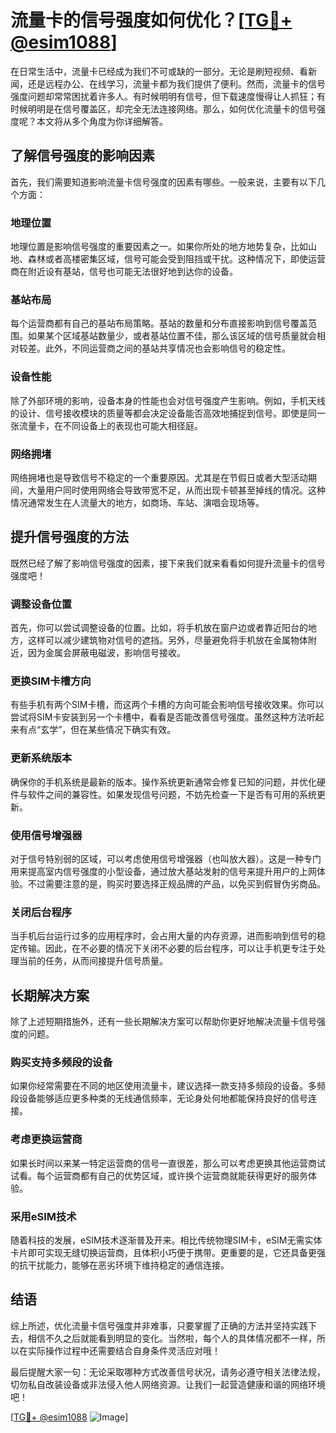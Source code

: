 # 流量卡的信号强度如何优化？[[TG💪+ @esim1088](https://t.me/s/esim1088)]

在日常生活中，流量卡已经成为我们不可或缺的一部分。无论是刷短视频、看新闻，还是远程办公、在线学习，流量卡都为我们提供了便利。然而，流量卡的信号强度问题却常常困扰着许多人。有时候明明有信号，但下载速度慢得让人抓狂；有时候明明是在信号覆盖区，却完全无法连接网络。那么，如何优化流量卡的信号强度呢？本文将从多个角度为你详细解答。

## 了解信号强度的影响因素

首先，我们需要知道影响流量卡信号强度的因素有哪些。一般来说，主要有以下几个方面：

### 地理位置
地理位置是影响信号强度的重要因素之一。如果你所处的地方地势复杂，比如山地、森林或者高楼密集区域，信号可能会受到阻挡或干扰。这种情况下，即使运营商在附近设有基站，信号也可能无法很好地到达你的设备。

### 基站布局
每个运营商都有自己的基站布局策略。基站的数量和分布直接影响到信号覆盖范围。如果某个区域基站数量少，或者基站位置不佳，那么该区域的信号质量就会相对较差。此外，不同运营商之间的基站共享情况也会影响信号的稳定性。

### 设备性能
除了外部环境的影响，设备本身的性能也会对信号强度产生影响。例如，手机天线的设计、信号接收模块的质量等都会决定设备能否高效地捕捉到信号。即使是同一张流量卡，在不同设备上的表现也可能大相径庭。

### 网络拥堵
网络拥堵也是导致信号不稳定的一个重要原因。尤其是在节假日或者大型活动期间，大量用户同时使用网络会导致带宽不足，从而出现卡顿甚至掉线的情况。这种情况通常发生在人流量大的地方，如商场、车站、演唱会现场等。

## 提升信号强度的方法

既然已经了解了影响信号强度的因素，接下来我们就来看看如何提升流量卡的信号强度吧！

### 调整设备位置
首先，你可以尝试调整设备的位置。比如，将手机放在窗户边或者靠近阳台的地方，这样可以减少建筑物对信号的遮挡。另外，尽量避免将手机放在金属物体附近，因为金属会屏蔽电磁波，影响信号接收。

### 更换SIM卡槽方向
有些手机有两个SIM卡槽，而这两个卡槽的方向可能会影响信号接收效果。你可以尝试将SIM卡安装到另一个卡槽中，看看是否能改善信号强度。虽然这种方法听起来有点“玄学”，但在某些情况下确实有效。

### 更新系统版本
确保你的手机系统是最新的版本。操作系统更新通常会修复已知的问题，并优化硬件与软件之间的兼容性。如果发现信号问题，不妨先检查一下是否有可用的系统更新。

### 使用信号增强器
对于信号特别弱的区域，可以考虑使用信号增强器（也叫放大器）。这是一种专门用来提高室内信号强度的小型设备，通过放大基站发射的信号来提升用户的上网体验。不过需要注意的是，购买时要选择正规品牌的产品，以免买到假冒伪劣商品。

### 关闭后台程序
当手机后台运行过多的应用程序时，会占用大量的内存资源，进而影响到信号的稳定传输。因此，在不必要的情况下关闭不必要的后台程序，可以让手机更专注于处理当前的任务，从而间接提升信号质量。

## 长期解决方案

除了上述短期措施外，还有一些长期解决方案可以帮助你更好地解决流量卡信号强度的问题。

### 购买支持多频段的设备
如果你经常需要在不同的地区使用流量卡，建议选择一款支持多频段的设备。多频段设备能够适应更多种类的无线通信频率，无论身处何地都能保持良好的信号连接。

### 考虑更换运营商
如果长时间以来某一特定运营商的信号一直很差，那么可以考虑更换其他运营商试试看。每个运营商都有自己的优势区域，或许换个运营商就能获得更好的服务体验。

### 采用eSIM技术
随着科技的发展，eSIM技术逐渐普及开来。相比传统物理SIM卡，eSIM无需实体卡片即可实现无缝切换运营商，且体积小巧便于携带。更重要的是，它还具备更强的抗干扰能力，能够在恶劣环境下维持稳定的通信连接。

## 结语

综上所述，优化流量卡信号强度并非难事，只要掌握了正确的方法并坚持实践下去，相信不久之后就能看到明显的变化。当然啦，每个人的具体情况都不一样，所以在实际操作过程中还需要结合自身条件灵活应对哦！

最后提醒大家一句：无论采取哪种方式改善信号状况，请务必遵守相关法律法规，切勿私自改装设备或非法侵入他人网络资源。让我们一起营造健康和谐的网络环境吧！

[[TG💪+ @esim1088](https://t.me/s/esim1088) ![Image](https://i.postimg.cc/4NQfJmqS/Snipaste-2025-05-13-00-14-12.png)]